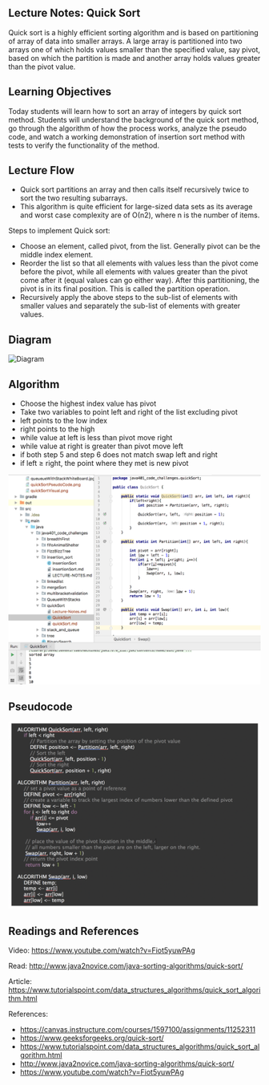 ## Lecture Notes: Quick Sort

Quick sort is a highly efficient sorting algorithm and is based on partitioning of array of data into smaller arrays.
A large array is partitioned into two arrays one of which holds values smaller than the specified value, say pivot, based on which the partition is made and another array holds values greater than the pivot value.

## Learning Objectives

Today students will learn how to sort an array of integers by quick sort method.
Students will understand the background of the quick sort method, go through the algorithm of how the process works, analyze the pseudo code, and watch a working demonstration of insertion sort method with tests to verify the functionality of the method.

## Lecture Flow
* Quick sort partitions an array and then calls itself recursively twice to sort the two resulting subarrays.
* This algorithm is quite efficient for large-sized data sets as its average and worst case complexity are of Ο(n2), where n is the number of items.

Steps to implement Quick sort:
 - Choose an element, called pivot, from the list. Generally pivot can be the middle index element.
 - Reorder the list so that all elements with values less than the pivot come before the pivot, while all elements with values greater than the pivot come after it (equal values can go either way). After this partitioning, the pivot is in its final position.
 This is called the partition operation.
 - Recursively apply the above steps to the sub-list of elements with smaller values and separately the sub-list of elements with greater values.

## Diagram
![Diagram](https://raw.githubusercontent.com/sadhikari07/data-structures-and-algorithms/master/java401_code_challenges/assets/mquickSortVisual.png)

## Algorithm
* Choose the highest index value has pivot
* Take two variables to point left and right of the list excluding pivot
* left points to the low index
* right points to the high
* while value at left is less than pivot move right
* while value at right is greater than pivot move left
* if both step 5 and step 6 does not match swap left and right
* if left ≥ right, the point where they met is new pivot

![Code](https://raw.githubusercontent.com/sadhikari07/data-structures-and-algorithms/master/java401_code_challenges/assets/quickSortCode.png)


## Pseudocode
![Pseudo Code](https://raw.githubusercontent.com/sadhikari07/data-structures-and-algorithms/master/java401_code_challenges/assets/quickSortPseudoCode.png)

## Readings and References

Video: https://www.youtube.com/watch?v=Fiot5yuwPAg

Read: http://www.java2novice.com/java-sorting-algorithms/quick-sort/

Article: https://www.tutorialspoint.com/data_structures_algorithms/quick_sort_algorithm.html

References:
* https://canvas.instructure.com/courses/1597100/assignments/11252311
* https://www.geeksforgeeks.org/quick-sort/
* https://www.tutorialspoint.com/data_structures_algorithms/quick_sort_algorithm.html
* http://www.java2novice.com/java-sorting-algorithms/quick-sort/
* https://www.youtube.com/watch?v=Fiot5yuwPAg


